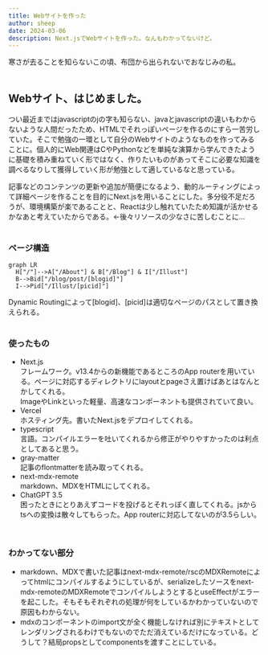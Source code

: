 ```yaml
---
title: Webサイトを作った
author: sheep
date: 2024-03-06
description: Next.jsでWebサイトを作った。なんもわかってないけど。
---
```

寒さが去ることを知らないこの頃、布団から出られないでおなじみの私。  
<br />

## Webサイト、はじめました。  
つい最近まではjavascriptのjの字も知らない、javaとjavascriptの違いもわからないような人間だったため、HTMLでそれっぽいページを作るのにすら一苦労していた。そこで勉強の一環として自分のWebサイトのようなものを作ってみることに。個人的にWeb関連はCやPythonなどを単純な演算から学んできたように基礎を積み重ねていく形ではなく、作りたいものがあってそこに必要な知識を調べるなりして獲得していく形が勉強として適しているなと思っている。  

記事などのコンテンツの更新や追加が簡便になるよう、動的ルーティングによって詳細ページを作ることを目的にNext.jsを用いることにした。多分役不足だろうが、環境構築が楽であることと、Reactは少し触れていたため知識が活かせるかなあと考えていたからである。←後々リソースの少なさに苦しむことに...  
<br />

### ページ構造
```mermaid
graph LR
  H["/"]-->A["/About"] & B["/Blog"] & I["/Illust"]
  B-->Bid["/blog/post/[blogid]"]
  I-->Pid["/Illust/[picid]"]
```
Dynamic Routingによって\[blogid]、\[picid]は適切なページのパスとして置き換えられる。  
<br />

### 使ったもの
- Next.js  
	フレームワーク。v13.4からの新機能であるところのApp routerを用いている。ページに対応するディレクトリにlayoutとpageさえ置けばあとはなんとかしてくれる。  
	ImageやLinkといった軽量、高速なコンポーネントも提供されていて良い。
- Vercel  
	ホスティング先。書いたNext.jsをデプロイしてくれる。
- typescript  
	言語。コンパイルエラーを吐いてくれるから修正がやりやすかったのは利点としてあると思う。
- gray-matter  
	記事のflontmatterを読み取ってくれる。
- next-mdx-remote  
	markdown、MDXをHTMLにしてくれる。
- ChatGPT 3.5  
	困ったときにとりあえずコードを投げるとそれっぽく直してくれる。jsからtsへの変換は散々してもらった。App routerに対応してないのが3.5らしい。  
<br />

### わかってない部分
- markdown、MDXで書いた記事はnext-mdx-remote/rscのMDXRemoteによってhtmlにコンパイルするようにしているが、serializeしたソースをnext-mdx-remoteのMDXRemoteでコンパイルしようとするとuseEffectがエラーを起こした。そもそもそれぞれの処理が何をしているかわかっていないので原因もわからない。
- mdxのコンポーネントのimport文が全く機能しなければ別にテキストとしてレンダリングされるわけでもないのでただ消えているだけになっている。どうして？結局propsとしてcomponentsを渡すことにしている。
<br />

